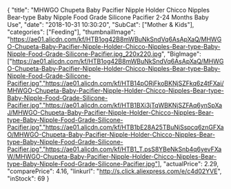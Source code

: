 {
	"title": "MHWGO Chupeta Baby Pacifier Nipple Holder Chicco Nipples Bear-type Baby Nipple Food Grade Silicone Pacifier 2-24 Months Baby Use",
	"date": "2018-10-31 10:30:20",
	"SubCat": ["Mother & Kids"],
	"categories": ["Feeding"],
	"thumbnailImage": "https://ae01.alicdn.com/kf/HTB1og42B8mWBuNkSndVq6AsApXaQ/MHWGO-Chupeta-Baby-Pacifier-Nipple-Holder-Chicco-Nipples-Bear-type-Baby-Nipple-Food-Grade-Silicone-Pacifier.jpg_220x220.jpg",
	"BigImage": ["https://ae01.alicdn.com/kf/HTB1og42B8mWBuNkSndVq6AsApXaQ/MHWGO-Chupeta-Baby-Pacifier-Nipple-Holder-Chicco-Nipples-Bear-type-Baby-Nipple-Food-Grade-Silicone-Pacifier.jpg","https://ae01.alicdn.com/kf/HTB14pORjFkoBKNjSZFkq6z4tFXai/MHWGO-Chupeta-Baby-Pacifier-Nipple-Holder-Chicco-Nipples-Bear-type-Baby-Nipple-Food-Grade-Silicone-Pacifier.jpg","https://ae01.alicdn.com/kf/HTB1BXi3jTqWBKNjSZFAq6ynSpXaJ/MHWGO-Chupeta-Baby-Pacifier-Nipple-Holder-Chicco-Nipples-Bear-type-Baby-Nipple-Food-Grade-Silicone-Pacifier.jpg","https://ae01.alicdn.com/kf/HTB1bE28A25TBuNjSspcq6znGFXaO/MHWGO-Chupeta-Baby-Pacifier-Nipple-Holder-Chicco-Nipples-Bear-type-Baby-Nipple-Food-Grade-Silicone-Pacifier.jpg","https://ae01.alicdn.com/kf/HTB1_T.psS8YBeNkSnb4q6yevFXaW/MHWGO-Chupeta-Baby-Pacifier-Nipple-Holder-Chicco-Nipples-Bear-type-Baby-Nipple-Food-Grade-Silicone-Pacifier.jpg"],
	"actualPrice": 2.29,
	"comparePrice": 4.16,
	"linkurl": "http://s.click.aliexpress.com/e/c4d02YVE",
	"inStock": 69
}
